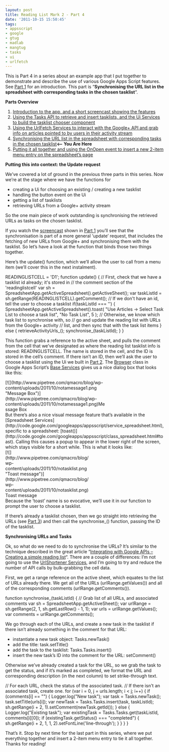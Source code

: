```yaml
---
layout: post
title: Reading List Mark 2 - Part 4
date: '2011-10-15 15:50:45'
tags:
- appsscript
- google
- gtug
- madlab
- mangtug
- tasks
- ui
- urlfetch
---
```



This is Part 4 in a series about an example app that I put together to demonstrate and describe the use of various Google Apps Script features. See [Part 1](http://www.pipetree.com/qmacro/blog/2011/10/reading-list-mark-2-part-1/) for an introduction. This part is “**Synchronising the URL list in the spreadsheet with corresponding tasks in the chosen tasklist**“.

**Parts Overview**

1. [Introduction to the app, and a short screencast showing the features](http://www.pipetree.com/qmacro/blog/2011/10/reading-list-mark-2-part-1/)
2. [Using the Tasks API to retrieve and insert tasklists, and the Ui Services to build the tasklist chooser component](http://www.pipetree.com/qmacro/blog/2011/10/reading-list-mark-2-part-2/)
3. [Using the UrlFetch Services to interact with the Google+ API and grab info on articles pointed to by users in their activity stream](http://www.pipetree.com/qmacro/blog/2011/10/reading-list-mark-2-part-3/)
4. [Synchronising the URL list in the spreadsheet with corresponding tasks in the chosen tasklist](http://www.pipetree.com/qmacro/blog/2011/10/reading-list-mark-2-part-4/)**<– You Are Here**
5. [Putting it all together and using the OnOpen event to insert a new 2-item menu entry on the spreadsheet’s page](http://www.pipetree.com/qmacro/blog/2011/10/reading-list-mark-2-part-5/)

**Putting this into context: the Update request**

We’ve covered a lot of ground in the previous three parts in this series. Now we’re at the stage where we have the functions for

- creating a Ui for choosing an existing / creating a new tasklist
- handling the button event on the Ui
- getting a list of tasklists
- retrieving URLs from a Google+ activity stream

So the one main piece of work outstanding is synchronising the retrieved URLs as tasks on the chosen tasklist.

If you watch the [screencast](http://www.youtube.com/watch?v=F08qS8ZmlZ0) shown in [Part 1](http://www.pipetree.com/qmacro/blog/2011/10/reading-list-mark-2-part-1/) you’ll see that the synchronisation is part of a more general ‘update’ request, that includes the fetching of new URLs from Google+ and synchronising them with the tasklist. So let’s have a look at the function that binds those two things together.

Here’s the update() function, which we’ll allow the user to call from a menu item (we’ll cover this in the next instalment).

READINGLISTCELL = 'D1'; function update() { // First, check that we have a tasklist id already; it's stored in // the comment section of the 'readinglistcell' var sh = SpreadsheetApp.getActiveSpreadsheet().getActiveSheet(); var taskListId = sh.getRange(READINGLISTCELL).getComment(); // If we don't have an id, tell the user to choose a tasklist if(taskListId === '') { SpreadsheetApp.getActiveSpreadsheet().toast( "Use Articles -> Select Task List to choose a task list", "No Task List", 5 ); // Otherwise, we know which task list to synchronise with, so // go and update the reading list with URLs from the Google+ activity // list, and then sync that with the task list items } else { retrieveActivityUrls_(); synchronise_(taskListId); } }

This function grabs a reference to the active sheet, and pulls the comment from the cell that we’ve designated as where the reading list tasklist info is stored: READINGLISTCELL. The name is stored in the cell, and the ID is stored in the cell’s comment. If there isn’t an ID, then we’ll ask the user to choose a tasklist using the Ui we built in [Part 2](http://www.pipetree.com/qmacro/blog/2011/10/reading-list-mark-2-part-2/). The [Browser](http://code.google.com/googleapps/appsscript/class_browser.html) class in Google Apps Script’s [Base Services](http://code.google.com/googleapps/appsscript/service_base.html) gives us a nice dialog box that looks like this:

<div class="wp-caption alignnone" id="attachment_1198" style="width: 316px">[![](http://www.pipetree.com/qmacro/blog/wp-content/uploads/2011/10/notamessage1.png "Message Box")](http://www.pipetree.com/qmacro/blog/wp-content/uploads/2011/10/notamessage1.png)Message Box

</div>But there’s also a nice visual message feature that’s available in the [Spreadsheet Services](http://code.google.com/googleapps/appsscript/service_spreadsheet.html), specific to a spreadsheet: [toast()](http://code.google.com/googleapps/appsscript/class_spreadsheet.html#toast). Calling this causes a popup to appear in the lower right of the screen, which stays visible for a short while. This is what it looks like:

<div class="wp-caption alignnone" id="attachment_1177" style="width: 269px">[![](http://www.pipetree.com/qmacro/blog/wp-content/uploads/2011/10/notasklist.png "Toast message")](http://www.pipetree.com/qmacro/blog/wp-content/uploads/2011/10/notasklist.png)Toast message

</div>Because the ‘toast’ name is so evocative, we’ll use it in our function to prompt the user to choose a tasklist.

If there’s already a tasklist chosen, then we go straight into retrieving the URLs (see [Part 3](http://www.pipetree.com/qmacro/blog/2011/10/reading-list-mark-2-part-3/)) and then call the synchronise_() function, passing the ID of the tasklist.

**Synchronising URLs and Tasks**

Ok, so what do we need to do to synchronise the URLs? It’s similar to the technique described in the great article “[Integrating with Google APIs – Creating a simple reading list](http://code.google.com/googleapps/appsscript/articles/google_apis_reading_list.html)“. There are a couple of differences: I’m not going to use the [UrlShortener Services](http://code.google.com/googleapps/appsscript/service_urlshortener.html), and I’m going to try and reduce the number of API calls by bulk-grabbing the cell data.

First, we get a range reference on the active sheet, which equates to the list of URLs already there. We get all of the URLs (urlRange.getValues()) and all of the corresponding comments (urlRange.getComments()).

function synchronise_(taskListId) { // Grab list of all URLs, and associated comments var sh = SpreadsheetApp.getActiveSheet(); var urlRange = sh.getRange(2, 1, sh.getLastRow() - 1, 1); var urls = urlRange.getValues(); var comments = urlRange.getComments();

We go through each of the URLs, and create a new task in the tasklist if there isn’t already something in the comment for that URL:

- instantiate a new task object: Tasks.newTask()
- add the title: task.setTitle()
- add the task to the tasklist: Tasks.Tasks.insert()
- insert the new task’s ID into the comment for the URL: setComment()

Otherwise we’ve already created a task for the URL, so we grab the task to get the status, and if it’s marked as completed, we format the URL and corresponding description (in the next column) to set strike-through text.

 // For each URL, check the status of the associated task. // If there isn't an associated task, create one. for (var i = 0, j = urls.length; i < j; i++) { if (comments[i] == "") { Logger.log("New task"); var task = Tasks.newTask(); task.setTitle(urls[i]); var newTask = Tasks.Tasks.insert(task, taskListId); sh.getRange(i + 2, 1).setComment(newTask.getId()); } else { Logger.log("Existing task"); var existingTask = Tasks.Tasks.get(taskListId, comments[i][0]); if (existingTask.getStatus() === "completed") { sh.getRange(i + 2, 1, 1, 2).setFontLine('line-through'); } } } }

That’s it. Stop by next time for the last part in this series, where we put everything together and insert a 2-item menu entry to tie it all together. Thanks for reading!

 


